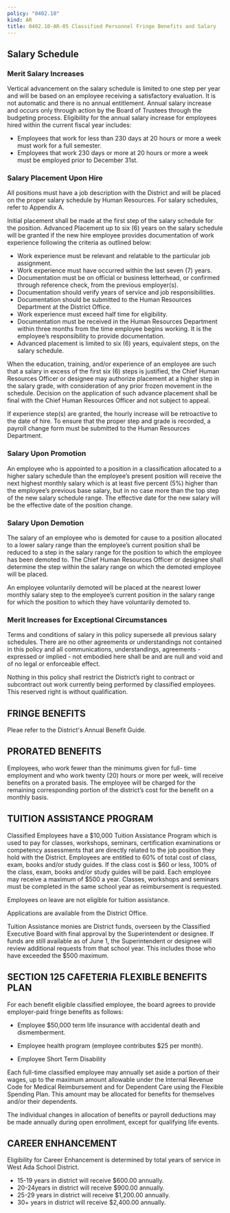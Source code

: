 ```yaml
---
policy: "0402.10"
kind: AR
title: 0402.10-AR-05 Classified Personnel Fringe Benefits and Salary
---
```


## Salary Schedule

### Merit Salary Increases
Vertical advancement on the salary schedule is limited to one step per year and will be based on an employee receiving a satisfactory evaluation.  It is not automatic and there is no annual entitlement.  Annual salary increase and occurs only through action by the Board of Trustees through the budgeting process.  Eligibility for the annual salary increase for employees hired within the current fiscal year includes: 

- Employees that work for less than 230 days at 20 hours or more a week must work for a full semester.
- Employees that work 230 days or more at 20 hours or more a week must be employed prior to December 31st.

### Salary Placement Upon Hire
All positions must have a job description with the District and will be placed on the proper salary schedule by Human Resources.   For salary schedules, refer to Appendix A.   

Initial placement shall be made at the first step of the salary schedule for the position.  Advanced Placement up to six (6) years on the salary schedule will be granted if the new hire employee provides documentation of work experience following the criteria as outlined below: 

- Work experience must be relevant and relatable to the particular job assignment.
- Work experience must have occurred within the last seven (7) years.
- Documentation must be on official or business letterhead, or confirmed through reference check, from the previous employer(s).
- Documentation should verify years of service and job responsibilities.
- Documentation should be submitted to the Human Resources Department at the District Office.
- Work experience must exceed half time for eligibility.
- Documentation must be received in the Human Resources Department within three months from the time employee begins working. It is the employee’s responsibility to provide documentation.
- Advanced placement is limited to six (6) years, equivalent steps, on the salary schedule.

When the education, training, and/or experience of an employee are such that a salary in excess of the first six (6) steps is justified, the Chief Human Resources Officer or designee may authorize placement at a higher step in the salary grade, with consideration of any prior frozen movement in the schedule.  Decision on the application of such advance placement shall be final with the Chief Human Resources Officer and not subject to appeal.

If experience step(s) are granted, the hourly increase will be retroactive to the date of hire. To ensure that the proper step and grade is recorded, a payroll change form must be submitted to the Human Resources Department.

### Salary Upon Promotion
An employee who is appointed to a position in a classification allocated to a higher salary schedule than the employee’s present position will receive the next highest monthly salary which is at least five percent (5%) higher than the employee’s previous base salary, but in no case more than the top step of the new salary schedule range. The effective date for the new salary will be the effective date of the position change. 

### Salary Upon Demotion
The salary of an employee who is demoted for cause to a position allocated to a lower salary range than the employee’s current position shall be reduced to a step in the salary range for the position to which the employee has been demoted to. The Chief Human Resources Officer or designee shall determine the step within the salary range on which the demoted employee will be placed. 

An employee voluntarily demoted will be placed at the nearest lower monthly salary step to the employee’s current position in the salary range for which the position to which they have voluntarily demoted to. 

### Merit Increases for Exceptional Circumstances
Terms and conditions of salary in this policy supersede all previous salary schedules. There are no other agreements or understandings not contained in this policy and all communications, understandings, agreements - expressed or implied - not embodied here shall be and are null and void and of no legal or enforceable effect. 

Nothing in this policy shall restrict the District’s right to contract or subcontract out work currently being performed by classified employees. This reserved right is without qualification.

## FRINGE BENEFITS
Pleae refer to the District's Annual Benefit Guide.

## PRORATED BENEFITS
Employees, who work fewer than the minimums given for full- time employment and who work twenty (20) hours or more per week, will receive benefits on a prorated basis.  The employee will be charged for the remaining corresponding portion of the district’s cost for the benefit on a monthly basis.

## TUITION ASSISTANCE PROGRAM
Classified Employees have a $10,000 Tuition Assistance Program which is used to pay for classes, workshops, seminars, certification examinations or competency assessments that are directly related to the job position they hold with the District.  Employees are entitled to 60% of total cost of class, exam, books and/or study guides.  If the class cost is $60 or less, 100% of the class, exam, books and/or study guides will be paid.  Each employee may receive a maximum of $500 a year.  Classes, workshops and seminars must be completed in the same school year as reimbursement is requested. 
 
Employees on leave are not eligible for tuition assistance. 
 
Applications are available from the District Office.

Tuition Assistance monies are District funds, overseen by the Classified Executive Board with final approval by the Superintendent or designee.  If funds are still available as of June 1, the Superintendent or designee will review additional requests from that school year.  This includes those who have exceeded the $500 maximum.

## SECTION 125 CAFETERIA FLEXIBLE BENEFITS PLAN
For each benefit eligible classified employee, the board agrees to provide employer-paid fringe benefits as follows:

- Employee $50,000 term life insurance with accidental death and dismemberment.

- Employee health program (employee contributes $25 per month).

- Employee Short Term Disability

Each full-time classified employee may annually set aside a portion of their wages, up to the maximum amount allowable under the Internal Revenue Code for Medical Reimbursement and for Dependent Care using the Flexible Spending Plan. This amount may be allocated for benefits for themselves and/or their dependents.

The individual changes in allocation of benefits or payroll deductions may be made annually during open enrollment, except for qualifying life events.

## CAREER ENHANCEMENT

Eligibility for Career Enhancement is determined by total years of service in West Ada School District.
- 15-19 years in district will receive $600.00 annually.
- 20-24years in district will receive $900.00 annually.
- 25-29 years in district will receive $1,200.00 annually.
- 30+ years in district will receive $2,400.00 annually.
